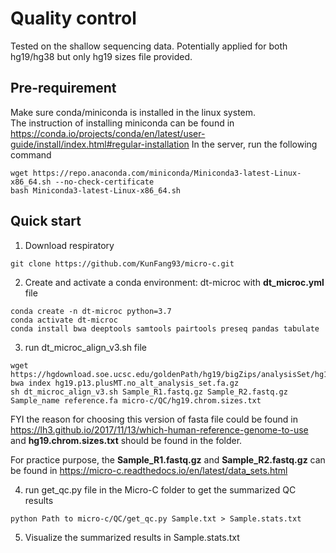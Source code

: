 # Quality control
Tested on the shallow sequencing data. Potentially applied for both hg19/hg38 but only hg19 sizes file provided. 

## Pre-requirement
Make sure conda/miniconda is installed in the linux system.  
The instruction of installing miniconda can be found in https://conda.io/projects/conda/en/latest/user-guide/install/index.html#regular-installation
In the server, run the following command
```
wget https://repo.anaconda.com/miniconda/Miniconda3-latest-Linux-x86_64.sh --no-check-certificate
bash Miniconda3-latest-Linux-x86_64.sh
```

## Quick start
1. Download respiratory
```
git clone https://github.com/KunFang93/micro-c.git
```
2. Create and activate a conda environment: dt-microc with __dt_microc.yml__ file 
```
conda create -n dt-microc python=3.7
conda activate dt-microc
conda install bwa deeptools samtools pairtools preseq pandas tabulate
```
3. run dt_microc_align_v3.sh file
```
wget https://hgdownload.soe.ucsc.edu/goldenPath/hg19/bigZips/analysisSet/hg19.p13.plusMT.no_alt_analysis_set.fa.gz
bwa index hg19.p13.plusMT.no_alt_analysis_set.fa.gz
sh dt_microc_align_v3.sh Sample_R1.fastq.gz Sample_R2.fastq.gz Sample_name reference.fa micro-c/QC/hg19.chrom.sizes.txt
```

FYI the reason for choosing this version of fasta file could be found in https://lh3.github.io/2017/11/13/which-human-reference-genome-to-use
and __hg19.chrom.sizes.txt__ should be found in the folder.  

For practice purpose, the __Sample_R1.fastq.gz__ and __Sample_R2.fastq.gz__ can be found in https://micro-c.readthedocs.io/en/latest/data_sets.html  

4. run get_qc.py file in the Micro-C folder to get the summarized QC results
```
python Path to micro-c/QC/get_qc.py Sample.txt > Sample.stats.txt
```
5. Visualize the summarized results in Sample.stats.txt
